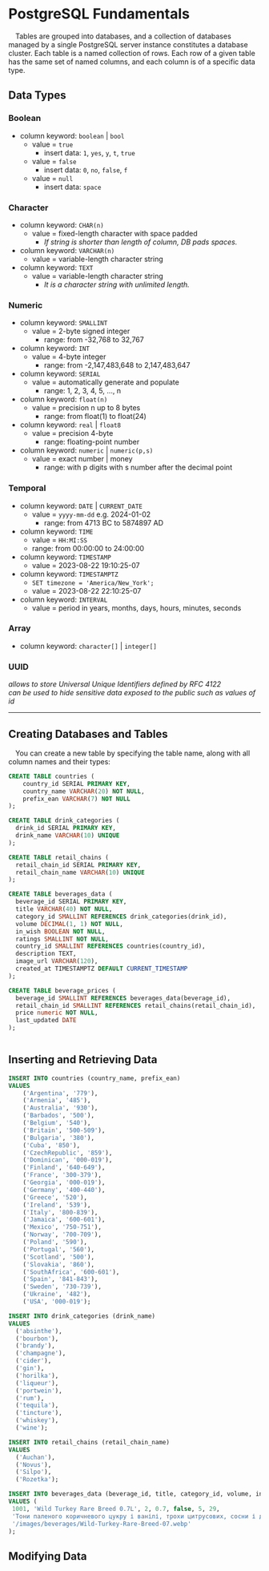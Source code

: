 # PostgreSQL Fundamentals

&emsp;Tables are grouped into databases, and a collection of databases managed by a single PostgreSQL server instance constitutes a database cluster.
Each table is a named collection of rows. Each row of a given table has the same set of named columns, and each column is of a specific data type.

## Data Types

### Boolean
* column keyword: `boolean` | `bool`
  - value = `true`
    + insert data: `1`, `yes`, `y`, `t`, `true`
  - value = `false`
    + insert data: `0`, `no`, `false`, `f`
  - value = `null`
    + insert data: `space`

### Character
* column keyword: `CHAR(n)`
  - value = fixed-length character with space padded
    + _If string is shorter than length of column, DB pads spaces._
* column keyword: `VARCHAR(n)`
  - value = variable-length character string
* column keyword: `TEXT`
  - value = variable-length character string
    + _It is a character string with unlimited length._

### Numeric
* column keyword: `SMALLINT`
  - value = 2-byte signed integer
    + range: from -32,768 to 32,767
* column keyword: `INT`
  - value = 4-byte integer
    + range: from -2,147,483,648 to 2,147,483,647
* column keyword: `SERIAL`
  - value = automatically generate and populate
    + range: 1, 2, 3, 4, 5, ..., n
* column keyword: `float(n)`
  - value = precision n up to 8 bytes
    + range: from float(1) to float(24)
* column keyword: `real` | `float8`
  - value = precision 4-byte
    + range: floating-point number
* column keyword: `numeric` | `numeric(p,s)`
  - value = exact number | money
    + range: with p digits with s number after the decimal point

### Temporal
* column keyword: `DATE` | `CURRENT_DATE`
  - value = `yyyy-mm-dd` e.g. 2024-01-02
    + range: from 4713 BC to 5874897 AD
* column keyword: `TIME`
  - value = `HH:MI:SS`
  - range: from 00:00:00 to 24:00:00
* column keyword: `TIMESTAMP`
  - value = 2023-08-22 19:10:25-07
* column keyword: `TIMESTAMPTZ`
  - `SET timezone = 'America/New_York';`
  - value = 2023-08-22 22:10:25-07
* column keyword: `INTERVAL`
  - value = period in years, months, days, hours, minutes, seconds

### Array
* column keyword: `character[]` | `integer[]`

### UUID
_allows to store Universal Unique Identifiers defined by RFC 4122_\
_can be used to hide sensitive data exposed to the public such as values of id_


- - -

## Creating Databases and Tables

&emsp;You can create a new table by specifying the table name, along with all column names and their types:

```sql
CREATE TABLE countries (
    country_id SERIAL PRIMARY KEY,
    country_name VARCHAR(20) NOT NULL,
    prefix_ean VARCHAR(7) NOT NULL
);

CREATE TABLE drink_categories (
  drink_id SERIAL PRIMARY KEY,
  drink_name VARCHAR(10) UNIQUE
);

CREATE TABLE retail_chains (
  retail_chain_id SERIAL PRIMARY KEY,
  retail_chain_name VARCHAR(10) UNIQUE
);

CREATE TABLE beverages_data (
  beverage_id SERIAL PRIMARY KEY,
  title VARCHAR(40) NOT NULL,
  category_id SMALLINT REFERENCES drink_categories(drink_id),
  volume DECIMAL(1, 1) NOT NULL,
  in_wish BOOLEAN NOT NULL,
  ratings SMALLINT NOT NULL,
  country_id SMALLINT REFERENCES countries(country_id),
  description TEXT,
  image_url VARCHAR(120),
  created_at TIMESTAMPTZ DEFAULT CURRENT_TIMESTAMP
);

CREATE TABLE beverage_prices (
  beverage_id SMALLINT REFERENCES beverages_data(beverage_id),
  retail_chain_id SMALLINT REFERENCES retail_chains(retail_chain_id),
  price numeric NOT NULL,
  last_updated DATE
);



```

## Inserting and Retrieving Data

```sql
INSERT INTO countries (country_name, prefix_ean)
VALUES
    ('Argentina', '779'),
    ('Armenia', '485'),
    ('Australia', '930'),
    ('Barbados', '500'),
    ('Belgium', '540'),
    ('Britain', '500-509'),
    ('Bulgaria', '380'),
    ('Cuba', '850'),
    ('CzechRepublic', '859'),
    ('Dominican', '000-019'),
    ('Finland', '640-649'),
    ('France', '300-379'),
    ('Georgia', '000-019'),
    ('Germany', '400-440'),
    ('Greece', '520'),
    ('Ireland', '539'),
    ('Italy', '800-839'),
    ('Jamaica', '600-601'),
    ('Mexico', '750-751'),
    ('Norway', '700-709'),
    ('Poland', '590'),
    ('Portugal', '560'),
    ('Scotland', '500'),
    ('Slovakia', '860'),
    ('SouthAfrica', '600-601'),
    ('Spain', '841-843'),
    ('Sweden', '730-739'),
    ('Ukraine', '482'),
    ('USA', '000-019');

INSERT INTO drink_categories (drink_name)
VALUES 
  ('absinthe'),
  ('bourbon'),
  ('brandy'),
  ('champagne'),
  ('cider'),
  ('gin'),
  ('horilka'),
  ('liqueur'),
  ('portwein'),
  ('rum'),
  ('tequila'),
  ('tincture'),
  ('whiskey'),
  ('wine');

INSERT INTO retail_chains (retail_chain_name)
VALUES 
  ('Auchan'),
  ('Novus'),
  ('Silpo'),
  ('Rozetka');

INSERT INTO beverages_data (beverage_id, title, category_id, volume, in_wish, ratings, country_id, description, image_url)
VALUES (
 1001, 'Wild Turkey Rare Breed 0.7L', 2, 0.7, false, 5, 29,
 'Тони паленого коричневого цукру і ванілі, трохи цитрусових, сосни і дуба.',
 '/images/beverages/Wild-Turkey-Rare-Breed-07.webp'
);


```




## Modifying Data








